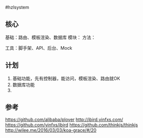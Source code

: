 #hzlsystem

## 核心
基础：路由、模板渲染、数据库
模块：
方法：

工具：脚手架、API、后台、Mock

## 计划
1. 基础功能，先有控制器，能访问，模板渲染、路由就OK
2. 数据库功能
3. 

## 参考
https://github.com/alibaba/plover
http://ibird.yinfxs.com/
https://github.com/yinfxs/ibird
https://github.com/thinkjs/thinkjs
http://wilee.me/2016/03/03/koa-grace/#/20
